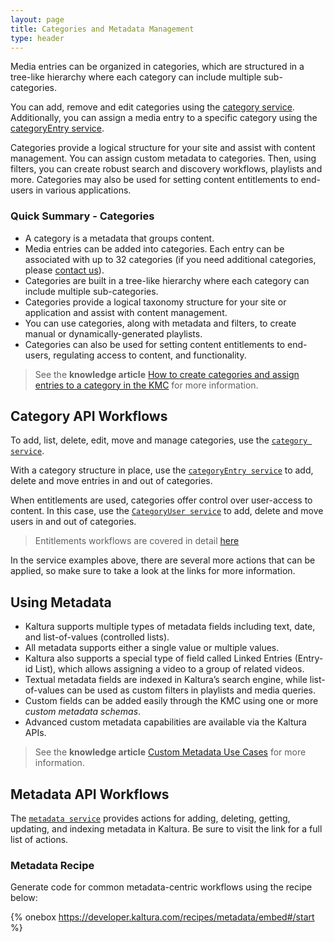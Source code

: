 ```yaml
---
layout: page
title: Categories and Metadata Management
type: header
---
```


Media entries can be organized in categories, which are structured in a tree-like hierarchy where each category can include multiple sub-categories.

You can add, remove and edit categories using the [category service](https://developer.kaltura.com/api-docs/#/category). Additionally, you can assign a media entry to a specific category using the [categoryEntry service](https://developer.kaltura.com/api-docs/#/categoryEntry).   

Categories provide a logical structure for your site and assist with content management. You can assign custom metadata to categories. Then, using filters, you can create robust search and discovery workflows, playlists and more. Categories may also be used for setting content entitlements to end-users in various applications.  

### Quick Summary - Categories  

* A category is a metadata that groups content. 
* Media entries can be added into categories. Each entry can be associated with up to 32 categories (if you need additional categories, please [contact us](mailto:vpaas.kaltura.com)).
* Categories are built in a tree-like hierarchy where each category can include multiple sub-categories.
* Categories provide a logical taxonomy structure for your site or application and assist with content management. 
* You can use categories, along with metadata and filters, to create manual or dynamically-generated playlists.
* Categories can also be used for setting content entitlements to end-users, regulating access to content, and functionality.

> See the **knowledge article** [How to create categories and assign entries to a category in the KMC](http://knowledge.kaltura.com/faq/how-create-categories-and-assign-entries-category-kmc#categories) for more information.

## Category API Workflows  

To add, list, delete, edit, move and manage categories, use the [`category service`](https://www.kaltura.com/api_v3/testmeDoc/index.php?service=category).

With a category structure in place, use the [`categoryEntry service`](https://www.kaltura.com/api_v3/testmeDoc/index.php?service=categoryEntry) to add, delete and move entries in and out of categories.

When entitlements are used, categories offer control over user-access to content. In this case, use the [`CategoryUser service`](https://www.kaltura.com/api_v3/testmeDoc/index.php?service=categoryUser) to add, delete and move users in and out of categories. 

> Entitlements workflows are covered in detail [here](#)

In the service examples above, there are several more actions that can be applied, so make sure to take a look at the links for more information.

## Using Metadata  

* Kaltura supports multiple types of metadata fields including text, date, and list-of-values (controlled lists).
* All metadata supports either a single value or multiple values. 
* Kaltura also supports a special type of field called Linked Entries (Entry-id List), which allows assigning a video to a group of related videos.
* Textual metadata fields are indexed in Kaltura’s search engine, while list-of-values can be used as custom filters in playlists and media queries.
* Custom fields can be added easily through the KMC using one or more *custom metadata schemas*.
* Advanced custom metadata capabilities are available via the Kaltura APIs.

> See the **knowledge article** [Custom Metadata Use Cases](http://knowledge.kaltura.com/custom-metadata-use-cases#metadata) for more information.

## Metadata API Workflows

The [`metadata service`](https://www.kaltura.com/api_v3/testmeDoc/index.php?service=metadata_metadata) provides actions for adding, deleting, getting, updating, and indexing metadata in Kaltura. Be sure to visit the link for a full list of actions.

### Metadata Recipe  

Generate code for common metadata-centric workflows using the recipe below:

{% onebox https://developer.kaltura.com/recipes/metadata/embed#/start %}

